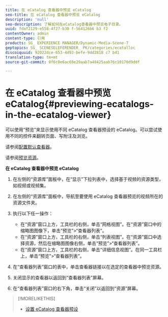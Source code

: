 ```yaml
---
title: 在 eCatalog 查看器中预览 eCatalog
seo-title: 在 eCatalog 查看器中预览 eCatalog
description: 'null'
seo-description: 了解如何在eCatalog查看器中预览电子目录。
uuid: fdaf2129-e558-4f27-b30 f-564126b6 b3 f2
contentOwner: admin
content-type: 引用
products: SG_ EXPERIENCE MANAGER/Dynamic-Media-Scene-7
geptopics: SG_ SCENESELEFERENDER_ PK/categories/ecatalloc
discoiquuid: 92022dce-653-4d93-befe-9dd2818 c7 b41
translation-type: tm+mt
source-git-commit: 0f6c8e6ac69e29aab7a48425aab76c10170d9ddf

---
```



# 在 eCatalog 查看器中预览 eCatalog{#previewing-ecatalogs-in-the-ecatalog-viewer}

可以使用“预览”来显示使用不同 eCatalog 查看器预设的 eCatalog。可以尝试使用不同的控件来翻转页面、写附注及浏览。

请参阅[配置默认查看器](application-setup.md#configuring_default_viewers)。

请参阅[预览资源](previewing-asset.md#previewing_an_asset)。

**在 eCatalog 查看器中预览 eCatalog**

1. 在左侧的“资源库”面板中，在“显示”下拉列表中，选择基于视频的资源类型，如视频或视频集。
1. 在左侧的“资源库”面板中，导航至要使用 eCatalog 查看器预览的视频所在的资源文件夹。
1. 执行以下任一操作：

   * 在“资源”窗口上方，工具栏的右侧，单击“网格视图”。在“资源”窗口中的缩略图图像下，单击“预览”&gt;“查看器列表”。
   * 在“资源”窗口上方，工具栏的右侧，单击“列表视图”。在“资源”窗口中选择资源，然后在缩略图图像右侧，单击“预览”&gt;“查看器列表”。
   * 在“资源”窗口上方，工具栏的右侧，单击“详细信息视图”。在同一工具栏上，单击“预览”&gt;“查看器列表”。

1. 在“查看器列表”窗口的表中，单击查看器链接以在选定的查看器中预览资源。
1. 关闭显示的查看器以返回到“查看器列表”屏幕。
1. 在“查看器列表”窗口的右下角，单击“关闭”以返回到“资源”屏幕。

>[!MORELIKETHIS]
>
>* [设置 eCatalog 查看器预设](setting-ecatalog-viewer-presets.md#setting_up_ecatalog_viewer_presets)

